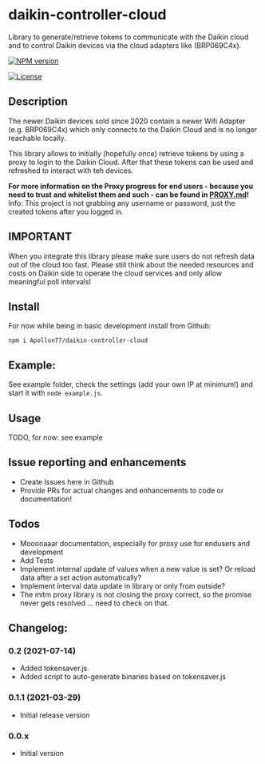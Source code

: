 # daikin-controller-cloud

Library to generate/retrieve tokens to communicate with the Daikin cloud and to control Daikin devices via the cloud adapters like (BRP069C4x).

[![NPM version](http://img.shields.io/npm/v/daikin-controller-cloud.svg)](https://www.npmjs.com/package/daikin-controller-cloud)

[![License](https://img.shields.io/badge/license-MIT-blue.svg?style=flat)](https://github.com/soef/alexa-remote/blob/master/LICENSE)

## Description
The newer Daikin devices sold since 2020 contain a newer Wifi Adapter (e.g. BRP069C4x) which only connects to the Daikin Cloud and is no longer reachable locally.

This library allows to initially (hopefully once) retrieve tokens by using a proxy to login to the Daikin Cloud. After that these tokens can be used and refreshed to interact with teh devices.

**For more information on the Proxy progress for end users - because you need to trust and whitelist them and such - can be found in [PROXY.md](PROXY.md)!**
Info: This project is not grabbing any username or password, just the created tokens after you logged in.

## IMPORTANT
When you integrate this library please make sure users do not refresh data out of the cloud too fast. Please still think about the needed resources and costs on Daikin side to operate the cloud services and only allow meaningful poll intervals!

## Install
For now while being in basic development install from Github:

`npm i Apollon77/daikin-controller-cloud`

## Example:
See example folder, check the settings (add your own IP at minimum!) and start it with `node example.js`.

## Usage 
TODO, for now: see example

## Issue reporting and enhancements
* Create Issues here in Github
* Provide PRs for actual changes and enhancements to code or documentation!

## Todos
* Mooooaaar documentation, especially for proxy use for endusers and development
* Add Tests
* Implement internal update of values when a new value is set? Or reload data after a set action automatically?
* Implement interval data update in library or only from outside?
* The mitm proxy library is not closing the proxy correct, so the promise never gets resolved ... need to check on that.


## Changelog:

### 0.2 (2021-07-14)
* Added tokensaver.js
* Added script to auto-generate binaries based on tokensaver.js

### 0.1.1 (2021-03-29)
* Initial release version

### 0.0.x
* Initial version
